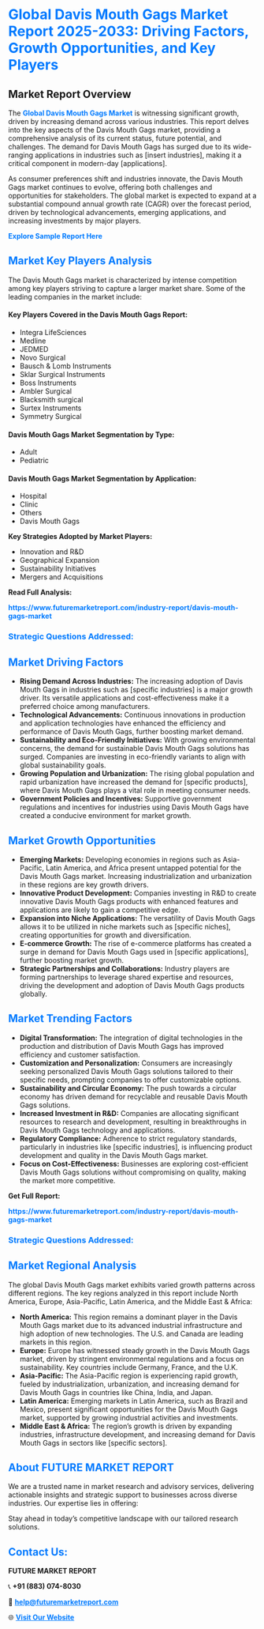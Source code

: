 <h1 style="color: #007BFF;">Global Davis Mouth Gags Market Report 2025-2033: Driving Factors, Growth Opportunities, and Key Players</h1>

<section id="overview">
<h2>Market Report Overview</h2>
<p>The <a href="https://www.futuremarketreport.com/industry-report/davis-mouth-gags-market" style="color: #007BFF; text-decoration: none;"><strong>Global Davis Mouth Gags Market</strong></a> is witnessing significant growth, driven by increasing demand across various industries. This report delves into the key aspects of the Davis Mouth Gags market, providing a comprehensive analysis of its current status, future potential, and challenges. The demand for Davis Mouth Gags has surged due to its wide-ranging applications in industries such as [insert industries], making it a critical component in modern-day [applications].</p>
<p>As consumer preferences shift and industries innovate, the Davis Mouth Gags market continues to evolve, offering both challenges and opportunities for stakeholders. The global market is expected to expand at a substantial compound annual growth rate (CAGR) over the forecast period, driven by technological advancements, emerging applications, and increasing investments by major players.</p>
</section>

<section id="overview">
<p><a href="https://www.futuremarketreport.com/request-sample/reportId=123530" style="color: #007BFF; text-decoration: none;"><strong>Explore Sample Report Here</strong></a></p>
</section>

<section id="key-players">
<h2 style="color: #007BFF;">Market Key Players Analysis</h2>
<p>The Davis Mouth Gags market is characterized by intense competition among key players striving to capture a larger market share. Some of the leading companies in the market include:</p>
<h4>Key Players Covered in the Davis Mouth Gags Report:</h4>
<ul><li>Integra LifeSciences</li><li>Medline</li><li>JEDMED</li><li>Novo Surgical</li><li>Bausch &amp; Lomb Instruments</li><li>Sklar Surgical Instruments</li><li>Boss Instruments</li><li>Ambler Surgical</li><li>Blacksmith surgical</li><li>Surtex Instruments</li><li>Symmetry Surgical</li></ul>
<h4>Davis Mouth Gags Market Segmentation by Type:</h4>
<ul><li>Adult</li><li>Pediatric</li></ul>

<h4>Davis Mouth Gags Market Segmentation by Application:</h4>
<ul><li>Hospital</li><li>Clinic</li><li>Others</li><li>Davis Mouth Gags</li></ul>
<p><strong>Key Strategies Adopted by Market Players:</strong></p>
<ul>
<li>Innovation and R&D</li>
<li>Geographical Expansion</li>
<li>Sustainability Initiatives</li>
<li>Mergers and Acquisitions</li>
</ul>
</section>

<section>
<p><strong>Read Full Analysis: </strong></p><a href="https://www.futuremarketreport.com/industry-report/davis-mouth-gags-market" style="color: #007BFF; text-decoration: none;"><strong>https://www.futuremarketreport.com/industry-report/davis-mouth-gags-market</strong></a>
<h3 style="color: #007BFF;">Strategic Questions Addressed:</h3>
</section>

<section id="driving-factors">
<h2 style="color: #007BFF;">Market Driving Factors</h2>
<ul>
<li><strong>Rising Demand Across Industries:</strong> The increasing adoption of Davis Mouth Gags in industries such as [specific industries] is a major growth driver. Its versatile applications and cost-effectiveness make it a preferred choice among manufacturers.</li>
<li><strong>Technological Advancements:</strong> Continuous innovations in production and application technologies have enhanced the efficiency and performance of Davis Mouth Gags, further boosting market demand.</li>
<li><strong>Sustainability and Eco-Friendly Initiatives:</strong> With growing environmental concerns, the demand for sustainable Davis Mouth Gags solutions has surged. Companies are investing in eco-friendly variants to align with global sustainability goals.</li>
<li><strong>Growing Population and Urbanization:</strong> The rising global population and rapid urbanization have increased the demand for [specific products], where Davis Mouth Gags plays a vital role in meeting consumer needs.</li>
<li><strong>Government Policies and Incentives:</strong> Supportive government regulations and incentives for industries using Davis Mouth Gags have created a conducive environment for market growth.</li>
</ul>
</section>

<section id="growth-opportunities">
<h2 style="color: #007BFF;">Market Growth Opportunities</h2>
<ul>
<li><strong>Emerging Markets:</strong> Developing economies in regions such as Asia-Pacific, Latin America, and Africa present untapped potential for the Davis Mouth Gags market. Increasing industrialization and urbanization in these regions are key growth drivers.</li>
<li><strong>Innovative Product Development:</strong> Companies investing in R&D to create innovative Davis Mouth Gags products with enhanced features and applications are likely to gain a competitive edge.</li>
<li><strong>Expansion into Niche Applications:</strong> The versatility of Davis Mouth Gags allows it to be utilized in niche markets such as [specific niches], creating opportunities for growth and diversification.</li>
<li><strong>E-commerce Growth:</strong> The rise of e-commerce platforms has created a surge in demand for Davis Mouth Gags used in [specific applications], further boosting market growth.</li>
<li><strong>Strategic Partnerships and Collaborations:</strong> Industry players are forming partnerships to leverage shared expertise and resources, driving the development and adoption of Davis Mouth Gags products globally.</li>
</ul>
</section>

<section id="trending-factors">
<h2 style="color: #007BFF;">Market Trending Factors</h2>
<ul>
<li><strong>Digital Transformation:</strong> The integration of digital technologies in the production and distribution of Davis Mouth Gags has improved efficiency and customer satisfaction.</li>
<li><strong>Customization and Personalization:</strong> Consumers are increasingly seeking personalized Davis Mouth Gags solutions tailored to their specific needs, prompting companies to offer customizable options.</li>
<li><strong>Sustainability and Circular Economy:</strong> The push towards a circular economy has driven demand for recyclable and reusable Davis Mouth Gags solutions.</li>
<li><strong>Increased Investment in R&D:</strong> Companies are allocating significant resources to research and development, resulting in breakthroughs in Davis Mouth Gags technology and applications.</li>
<li><strong>Regulatory Compliance:</strong> Adherence to strict regulatory standards, particularly in industries like [specific industries], is influencing product development and quality in the Davis Mouth Gags market.</li>
<li><strong>Focus on Cost-Effectiveness:</strong> Businesses are exploring cost-efficient Davis Mouth Gags solutions without compromising on quality, making the market more competitive.</li>
</ul>
</section>

<section>
<p><strong>Get Full Report: </strong></p><a href="https://www.futuremarketreport.com/industry-report/davis-mouth-gags-market" style="color: #007BFF; text-decoration: none;"><strong>https://www.futuremarketreport.com/industry-report/davis-mouth-gags-market</strong></a>
<h3 style="color: #007BFF;">Strategic Questions Addressed:</h3>
</section>


<section id="regional-analysis">
<h2 style="color: #007BFF;">Market Regional Analysis</h2>
<p>The global Davis Mouth Gags market exhibits varied growth patterns across different regions. The key regions analyzed in this report include North America, Europe, Asia-Pacific, Latin America, and the Middle East & Africa:</p>
<ul>
<li><strong>North America:</strong> This region remains a dominant player in the Davis Mouth Gags market due to its advanced industrial infrastructure and high adoption of new technologies. The U.S. and Canada are leading markets in this region.</li>
<li><strong>Europe:</strong> Europe has witnessed steady growth in the Davis Mouth Gags market, driven by stringent environmental regulations and a focus on sustainability. Key countries include Germany, France, and the U.K.</li>
<li><strong>Asia-Pacific:</strong> The Asia-Pacific region is experiencing rapid growth, fueled by industrialization, urbanization, and increasing demand for Davis Mouth Gags in countries like China, India, and Japan.</li>
<li><strong>Latin America:</strong> Emerging markets in Latin America, such as Brazil and Mexico, present significant opportunities for the Davis Mouth Gags market, supported by growing industrial activities and investments.</li>
<li><strong>Middle East & Africa:</strong> The region’s growth is driven by expanding industries, infrastructure development, and increasing demand for Davis Mouth Gags in sectors like [specific sectors].</li>
</ul>
</section>

<footer>
<h2 style="color: #007BFF;">About FUTURE MARKET REPORT</h2>
<p>We are a trusted name in market research and advisory services, delivering actionable insights and strategic support to businesses across diverse industries. Our expertise lies in offering:</p>

<p>Stay ahead in today’s competitive landscape with our tailored research solutions.</p>

<h2 style="color: #007BFF;">Contact Us:</h2>
<p><strong>FUTURE MARKET REPORT</strong></p>
<p>📞 <strong>+91 (883) 074-8030</strong></p>
<p>📧 <strong><a href="mailto:help@futuremarketreport.com" style="color: #007BFF;">help@futuremarketreport.com</a></strong></p>
<p>🌐 <strong><a href="https://www.futuremarketreport.com/" style="color: #007BFF;">Visit Our Website</a></strong></p>
</footer>